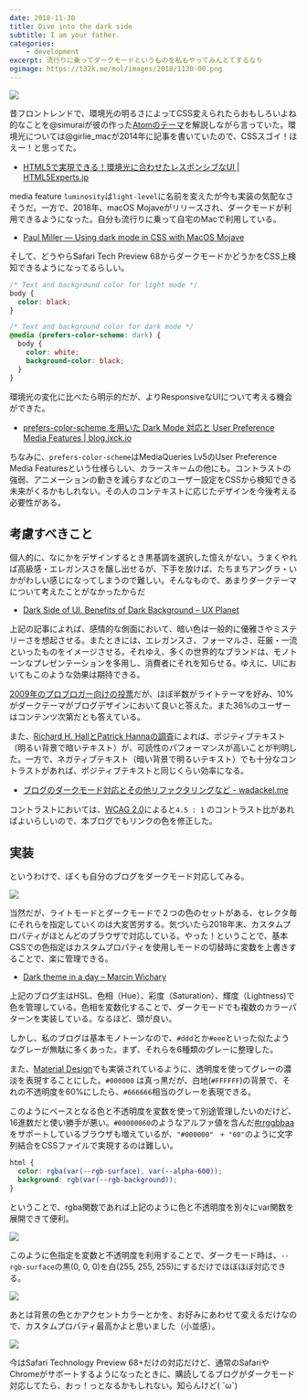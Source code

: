 ```yaml
---
date: 2018-11-30
title: Dive into the dark side
subtitle: I am your father.
categories: 
    - development
excerpt: 流行りに乗ってダークモードというものを私もやってみんとてするなり
ogimage: https://t32k.me/mol/images/2018/1130-00.png
---
```


![](/mol/images/2018/1130-00.png)

昔フロントレンドで、環境光の明るさによってCSS変えられたらおもしろいよね的なことを@simuraiが彼の作った[Atomのテーマ](http://simurai.com/projects/2016/01/01/duotone-themes)を解説しながら言っていた。環境光については@girlie_macが2014年に記事を書いていたので、CSSスゴイ！ほえー！と思ってた。

- [HTML5で実現できる！環境光に合わせたレスポンシブなUI | HTML5Experts.jp](https://html5experts.jp/girlie_mac/4558/)

media feature `luminosity`は`light-level`に名前を変えたが今も実装の気配なさそうだ。一方で、2018年、macOS Mojaveがリリースされ、ダークモードが利用できるようになった。自分も流行りに乗って自宅のMacで利用している。

- [Paul Miller — Using dark mode in CSS with MacOS Mojave](https://paulmillr.com/posts/using-dark-mode-in-css/)

そして、どうやらSafari Tech Preview 68からダークモードかどうかをCSS上検知できるようになってるらしい。

```css
/* Text and background color for light mode */
body {
  color: black;
}

/* Text and background color for dark mode */
@media (prefers-color-scheme: dark) {
  body {
    color: white;
    background-color: black;
  }
}
```

環境光の変化に比べたら明示的だが、よりResponsiveなUIについて考える機会ができた。

- [prefers\-color\-scheme を用いた Dark Mode 対応と User Preference Media Features \| blog\.jxck\.io](https://blog.jxck.io/entries/2018-11-10/dark-mode-via-prefers-color-scheme.html)

ちなみに、`prefers-color-scheme`はMediaQueries Lv5のUser Preference Media Featuresという仕様らしい、カラースキームの他にも。コントラストの強弱、アニメーションの動きを減らすなどのユーザー設定をCSSから検知できる未来がくるかもしれない。その人のコンテキストに応じたデザインを今後考える必要性がある。


## 考慮すべきこと

個人的に、なにかをデザインするとき黒基調を選択した憶えがない。うまくやれば高級感・エレガンスさを醸し出せるが、下手を放けば、たちまちアングラ・いかがわしい感じになってしまうので難しい。そんなもので、あまりダークテーマについて考えたことがなかったからだ

- [Dark Side of UI. Benefits of Dark Background – UX Planet](https://uxplanet.org/dark-side-of-ui-benefits-of-dark-background-12f560bf7165)

上記の記事によれば、感情的な側面において、暗い色は一般的に優雅さやミステリーさを想起させる。またときには、エレガンスさ、フォーマルさ、荘厳・一流といったものをイメージさせる。それゆえ、多くの世界的なブランドは、モノトーンなプレゼンテーションを多用し、消費者にそれを知らせる。ゆえに、UIにおいてもこのような効果は期待できる。

[2009年のプロブロガー向けの投票](https://problogger.com/light-or-dark-blog-backgrounds-poll-results/)だが、ほぼ半数がライトテーマを好み、10%がダークテーマがブログデザインにおいて良いと答えた。また36%のユーザーはコンテンツ次第だとも答えている。

また、[Richard H. HallとPatrick Hannaの調査](http://lite.mst.edu/media/research/ctel/documents/LITE-2003-04.pdf)によれば、ポジティブテキスト（明るい背景で暗いテキスト）が、可読性のパフォーマンスが高いことが判明した。一方で、ネガティブテキスト（暗い背景で明るいテキスト）でも十分なコントラストがあれば、ポジティブテキストと同じくらい効率になる。

- [ブログのダークモード対応とその他リファクタリングなど - wadackel.me](https://blog.wadackel.me/2018/improve-design-and-refactor/)

コントラストにおいては、[WCAG 2.0](https://waic.jp/docs/UNDERSTANDING-WCAG20/visual-audio-contrast-contrast.html)によると`4.5 : 1` のコントラスト比があればよいらしいので、本ブログでもリンクの色を修正した。



## 実装

というわけで、ぼくも自分のブログをダークモード対応してみる。

[![](/mol/images/2018/1130-01.png)](https://caniuse.com/#search=custom%20properties)

当然だが、ライトモードとダークモードで２つの色のセットがある、セレクタ毎にそれらを指定していくのは大変苦労する。気づいたら2018年末、カスタムプロパティがほとんどのブラウザで対応している。やった！ということで、基本CSSでの色指定はカスタムプロパティを使用しモードの切替時に変数を上書きすることで、楽に管理できる。

- [Dark theme in a day – Marcin Wichary](https://medium.com/@mwichary/dark-theme-in-a-day-3518dde2955a)

上記のブログ主はHSL、色相（Hue）、彩度（Saturation）、輝度（Lightness)で色を管理している。色相を変数化することで、ダークモードでも複数のカラーパターンを実装している。なるほど、頭が良い。

しかし、私のブログは基本モノトーンなので、`#ddd`とか`#eee`といった似たようなグレーが無駄に多くあった。まず、それらを6種類のグレーに整理した。

また、[Material Design](https://material.io/design/color/text-legibility.html#legibility-standards)でも実装されているように、透明度を使ってグレーの濃淡を表現することにした。`#000000` は真っ黒だが、白地(`#FFFFFF`)の背景で、それの不透明度を60%にしたら、`#666666`相当のグレーを表現できる。

このようにベースとなる色と不透明度を変数を使って別途管理したいのだけど、16進数だと使い勝手が悪い。`#00000060`のようなアルファ値を含んだ[#rrggbbaa](https://caniuse.com/#feat=css-rrggbbaa)をサポートしているブラウザも増えているが、`"#000000"　+ "60"`のように文字列結合をCSSファイルで実現するのは難しい。


```css
html {
  color: rgba(var(--rgb-surface), var(--alpha-600));
  background: rgb(var(--rgb-background));
}
```

ということで、rgba関数であれば上記のように色と不透明度を別々にvar関数を展開できて便利。

![](/mol/images/2018/1130-04.png)

このように色指定を変数と不透明度を利用することで、ダークモード時は、`--rgb-surface`の黒(0, 0, 0)を白(255, 255, 255)にするだけでほぼほぼ対応できる。

![](/mol/images/2018/1130-02.png)

あとは背景の色とかアクセントカラーとかを、お好みにあわせて変えるだけなので、カスタムプロパティ最高かよと思いました（小並感）。

![](/mol/images/2018/1130-03.gif)

今はSafari Technology Preview 68+だけの対応だけど、通常のSafariやChromeがサポートするようになったときに、購読してるブログがダークモード対応してたら、おっ！っとなるかもしれない。知らんけど( ˘ω˘)

